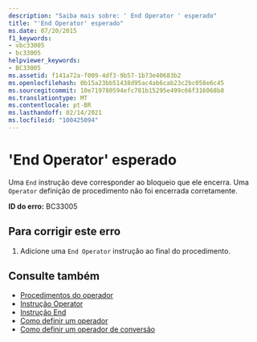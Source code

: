 ```yaml
---
description: "Saiba mais sobre: ' End Operator ' esperado"
title: "'End Operator' esperado"
ms.date: 07/20/2015
f1_keywords:
- vbc33005
- bc33005
helpviewer_keywords:
- BC33005
ms.assetid: f141a72a-f009-4df3-9b57-1b73e40683b2
ms.openlocfilehash: 0b15a23bb51438d95ac4ab6cab23c2bc058e6c45
ms.sourcegitcommit: 10e719780594efc781b15295e499c66f316068b8
ms.translationtype: MT
ms.contentlocale: pt-BR
ms.lasthandoff: 02/14/2021
ms.locfileid: "100425094"
---
```

# <a name="end-operator-expected"></a>'End Operator' esperado

Uma `End` instrução deve corresponder ao bloqueio que ele encerra. Uma `Operator` definição de procedimento não foi encerrada corretamente.  
  
 **ID do erro:** BC33005  
  
## <a name="to-correct-this-error"></a>Para corrigir este erro  
  
1. Adicione uma `End Operator` instrução ao final do procedimento.  
  
## <a name="see-also"></a>Consulte também

- [Procedimentos do operador](../programming-guide/language-features/procedures/operator-procedures.md)
- [Instrução Operator](../language-reference/statements/operator-statement.md)
- [Instrução End](../language-reference/statements/end-statement.md)
- [Como definir um operador](../programming-guide/language-features/procedures/how-to-define-an-operator.md)
- [Como definir um operador de conversão](../programming-guide/language-features/procedures/how-to-define-a-conversion-operator.md)
